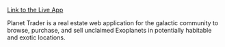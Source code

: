 [Link to the Live App](https://planet-trader.vercel.app/pt/dashboard)

Planet Trader is a real estate web application for the galactic community to browse, purchase, and sell unclaimed Exoplanets in potentially habitable and exotic locations. 
